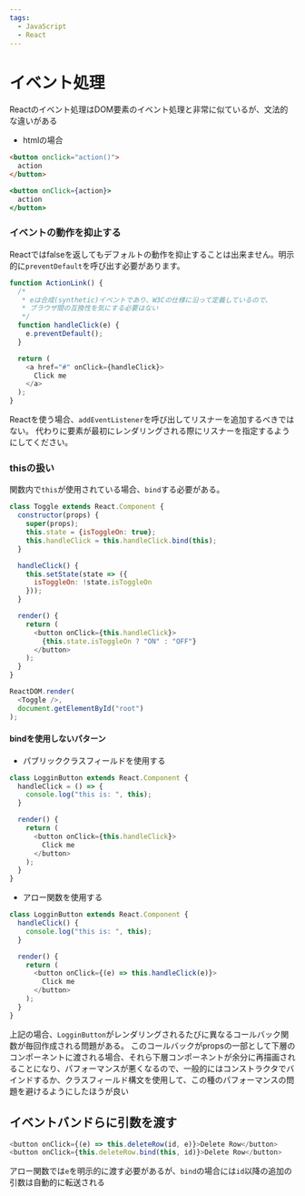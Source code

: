 ```yaml
---
tags:
  - JavaScript
  - React
---
```


# イベント処理

Reactのイベント処理はDOM要素のイベント処理と非常に似ているが、文法的な違いがある

- htmlの場合

```html
<button onclick="action()">
  action
</button>
```

```jsx
<button onClick={action}>
  action
</button>
```

### イベントの動作を抑止する

Reactではfalseを返してもデフォルトの動作を抑止することは出来ません。明示的に`preventDefault`を呼び出す必要があります。

```javascript
function ActionLink() {
  /*
   * eは合成(synthetic)イベントであり、W3Cの仕様に沿って定義しているので、
   * ブラウザ間の互換性を気にする必要はない
   */
  function handleClick(e) {
    e.preventDefault();
  }

  return (
    <a href="#" onClick={handleClick}>
      Click me
    </a>
  );
}
```

Reactを使う場合、`addEventListener`を呼び出してリスナーを追加するべきではない。
代わりに要素が最初にレンダリングされる際にリスナーを指定するようにしてください。

### thisの扱い

関数内で`this`が使用されている場合、`bind`する必要がある。

```javascript
class Toggle extends React.Component {
  constructor(props) {
    super(props);
    this.state = {isToggleOn: true};
    this.handleClick = this.handleClick.bind(this);
  }

  handleClick() {
    this.setState(state => ({
      isToggleOn: !state.isToggleOn
    }));
  }

  render() {
    return (
      <button onClick={this.handleClick}>
        {this.state.isToggleOn ? "ON" : "OFF"}
      </button>
    );
  }
}

ReactDOM.render(
  <Toggle />,
  document.getElementById("root")
);
```

#### bindを使用しないパターン

- パブリッククラスフィールドを使用する

```javascript
class LogginButton extends React.Component {
  handleClick = () => {
    console.log("this is: ", this);
  }

  render() {
    return (
      <button onClick={this.handleClick}>
        Click me
      </button>
    );
  }
}
```

- アロー関数を使用する

```javascript
class LogginButton extends React.Component {
  handleClick() {
    console.log("this is: ", this);
  }

  render() {
    return (
      <button onClick={(e) => this.handleClick(e)}>
        Click me
      </button>
    );
  }
}
```

上記の場合、`LogginButton`がレンダリングされるたびに異なるコールバック関数が毎回作成される問題がある。
このコールバックがpropsの一部として下層のコンポーネントに渡される場合、それら下層コンポーネントが余分に再描画されることになり、パフォーマンスが悪くなるので、一般的にはコンストラクタでバインドするか、クラスフィールド構文を使用して、この種のパフォーマンスの問題を避けるようにしたほうが良い

## イベントバンドらに引数を渡す

```javascript
<button onClick={(e) => this.deleteRow(id, e)}>Delete Row</button>
<button onClick={this.deleteRow.bind(this, id)}>Delete Row</button>
```

アロー関数では`e`を明示的に渡す必要があるが、`bind`の場合には`id`以降の追加の引数は自動的に転送される
